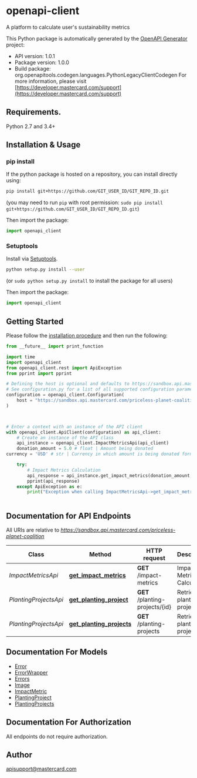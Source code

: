 # openapi-client
A platform to calculate user's sustainability metrics

This Python package is automatically generated by the [OpenAPI Generator](https://openapi-generator.tech) project:

- API version: 1.0.1
- Package version: 1.0.0
- Build package: org.openapitools.codegen.languages.PythonLegacyClientCodegen
For more information, please visit [https://developer.mastercard.com/support](https://developer.mastercard.com/support)

## Requirements.

Python 2.7 and 3.4+

## Installation & Usage
### pip install

If the python package is hosted on a repository, you can install directly using:

```sh
pip install git+https://github.com/GIT_USER_ID/GIT_REPO_ID.git
```
(you may need to run `pip` with root permission: `sudo pip install git+https://github.com/GIT_USER_ID/GIT_REPO_ID.git`)

Then import the package:
```python
import openapi_client
```

### Setuptools

Install via [Setuptools](http://pypi.python.org/pypi/setuptools).

```sh
python setup.py install --user
```
(or `sudo python setup.py install` to install the package for all users)

Then import the package:
```python
import openapi_client
```

## Getting Started

Please follow the [installation procedure](#installation--usage) and then run the following:

```python
from __future__ import print_function

import time
import openapi_client
from openapi_client.rest import ApiException
from pprint import pprint

# Defining the host is optional and defaults to https://sandbox.api.mastercard.com/priceless-planet-coalition
# See configuration.py for a list of all supported configuration parameters.
configuration = openapi_client.Configuration(
    host = "https://sandbox.api.mastercard.com/priceless-planet-coalition"
)



# Enter a context with an instance of the API client
with openapi_client.ApiClient(configuration) as api_client:
    # Create an instance of the API class
    api_instance = openapi_client.ImpactMetricsApi(api_client)
    donation_amount = 5.0 # float | Amount being donated
currency = 'USD' # str | Currency in which amount is being donated format ISO-4217

    try:
        # Impact Metrics Calculation
        api_response = api_instance.get_impact_metrics(donation_amount, currency)
        pprint(api_response)
    except ApiException as e:
        print("Exception when calling ImpactMetricsApi->get_impact_metrics: %s\n" % e)
    
```

## Documentation for API Endpoints

All URIs are relative to *https://sandbox.api.mastercard.com/priceless-planet-coalition*

Class | Method | HTTP request | Description
------------ | ------------- | ------------- | -------------
*ImpactMetricsApi* | [**get_impact_metrics**](docs/ImpactMetricsApi.md#get_impact_metrics) | **GET** /impact-metrics | Impact Metrics Calculation
*PlantingProjectsApi* | [**get_planting_project**](docs/PlantingProjectsApi.md#get_planting_project) | **GET** /planting-projects/{id} | Retrieve a planting project
*PlantingProjectsApi* | [**get_planting_projects**](docs/PlantingProjectsApi.md#get_planting_projects) | **GET** /planting-projects | Retrieve planting projects


## Documentation For Models

 - [Error](docs/Error.md)
 - [ErrorWrapper](docs/ErrorWrapper.md)
 - [Errors](docs/Errors.md)
 - [Image](docs/Image.md)
 - [ImpactMetric](docs/ImpactMetric.md)
 - [PlantingProject](docs/PlantingProject.md)
 - [PlantingProjects](docs/PlantingProjects.md)


## Documentation For Authorization

 All endpoints do not require authorization.

## Author

apisupport@mastercard.com


